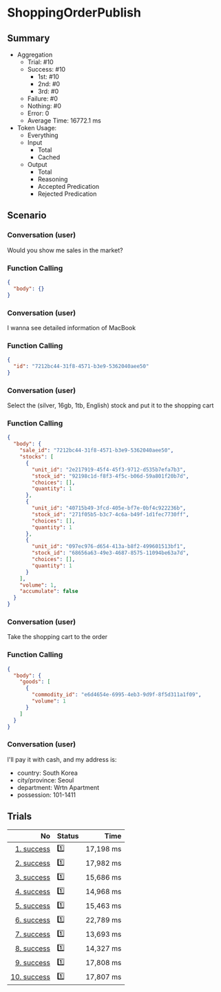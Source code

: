 # ShoppingOrderPublish
## Summary
  - Aggregation
    - Trial: #10
    - Success: #10
      - 1st: #10
      - 2nd: #0
      - 3rd: #0
    - Failure: #0
    - Nothing: #0
    - Error: 0
    - Average Time: 16772.1 ms
  - Token Usage:
    - Everything
    - Input
      - Total
      - Cached
    - Output
      - Total
      - Reasoning
      - Accepted Predication
      - Rejected Predication

## Scenario
### Conversation (user)
Would you show me sales in the market?

### Function Calling
```json
{
  "body": {}
}
```

### Conversation (user)
I wanna see detailed information of MacBook

### Function Calling
```json
{
  "id": "7212bc44-31f8-4571-b3e9-5362040aee50"
}
```

### Conversation (user)
Select the (silver, 16gb, 1tb, English) stock and put it to the shopping cart

### Function Calling
```json
{
  "body": {
    "sale_id": "7212bc44-31f8-4571-b3e9-5362040aee50",
    "stocks": [
      {
        "unit_id": "2e217919-45f4-45f3-9712-d535b7efa7b3",
        "stock_id": "92198c1d-f8f3-4f5c-b06d-59a801f20b7d",
        "choices": [],
        "quantity": 1
      },
      {
        "unit_id": "40715b49-3fcd-405e-bf7e-0bf4c922236b",
        "stock_id": "271f05b5-b3c7-4c6a-b49f-1d1fec7730ff",
        "choices": [],
        "quantity": 1
      },
      {
        "unit_id": "097ec976-d654-413a-b8f2-499601513bf1",
        "stock_id": "68656a63-49e3-4687-8575-11094be63a7d",
        "choices": [],
        "quantity": 1
      }
    ],
    "volume": 1,
    "accumulate": false
  }
}
```

### Conversation (user)
Take the shopping cart to the order

### Function Calling
```json
{
  "body": {
    "goods": [
      {
        "commodity_id": "e6d4654e-6995-4eb3-9d9f-8f5d311a1f09",
        "volume": 1
      }
    ]
  }
}
```

### Conversation (user)
I'll pay it with cash, and my address is:

  - country: South Korea
  - city/province: Seoul
  - department: Wrtn Apartment
  - possession: 101-1411

## Trials
No | Status | Time
---:|:-------|------:
[1. success](./trials/1.success.json) | 1️⃣ | 17,198 ms
[2. success](./trials/2.success.json) | 1️⃣ | 17,982 ms
[3. success](./trials/3.success.json) | 1️⃣ | 15,686 ms
[4. success](./trials/4.success.json) | 1️⃣ | 14,968 ms
[5. success](./trials/5.success.json) | 1️⃣ | 15,463 ms
[6. success](./trials/6.success.json) | 1️⃣ | 22,789 ms
[7. success](./trials/7.success.json) | 1️⃣ | 13,693 ms
[8. success](./trials/8.success.json) | 1️⃣ | 14,327 ms
[9. success](./trials/9.success.json) | 1️⃣ | 17,808 ms
[10. success](./trials/10.success.json) | 1️⃣ | 17,807 ms